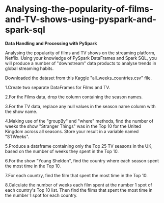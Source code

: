 # Analysing-the-popularity-of-films-and-TV-shows-using-pyspark-and-spark-sql
**Data Handling and Processing with PySpark**

Analysing the popularity of films and TV shows on the streaming platform, Netflix. Using your knowledge of PySpark DataFrames and Spark SQL, you will produce a number of "downstream" data products to analyse trends in global streaming habits.

Downloaded the dataset from this Kaggle "all_weeks_countries.csv" file.

1.Create two separate DataFrames for Films and TV.

2.For the Films data, drop the column containing the season names.

3.For the TV data, replace any null values in the season name column with the show name.

4.Making use of the "groupBy" and "where" methods, find the number of weeks the show "Stranger Things" was in the Top 10 for the United Kingdom across all seasons. Store your result in a variable named "STWeeks".

5.Produce a dataframe containing only the Top 25 TV seasons in the UK, based on the number of weeks they spent in the Top 10.

6.For the show "Young Sheldon", find the country where each season spent the most time in the Top 10.

7.For each country, find the film that spent the most time in the Top 10.

8.Calculate the number of weeks each film spent at the number 1 spot of each country's Top 10 list. Then find the films that spent the most time in the number 1 spot for each country.
